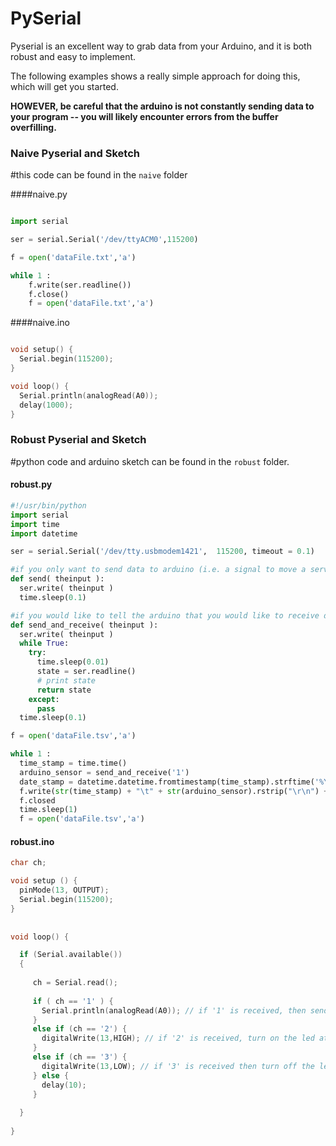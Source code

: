 PySerial
========

Pyserial is an excellent way to grab data from your Arduino, and it is both robust and easy to implement.




The following examples shows a really simple approach for doing this, which will get you started.

**HOWEVER, be careful that the arduino is not constantly sending data to your program -- you will likely encounter errors from the buffer overfilling.**


### Naive Pyserial and Sketch

 #this code can be found in the `naive` folder

####naive.py

```python 

import serial

ser = serial.Serial('/dev/ttyACM0',115200)

f = open('dataFile.txt','a')

while 1 :
    f.write(ser.readline())
    f.close()
    f = open('dataFile.txt','a')
```


####naive.ino
```c

void setup() {
  Serial.begin(115200);
}

void loop() {
  Serial.println(analogRead(A0));
  delay(1000);
}
```


### Robust Pyserial and Sketch

 #python code and arduino sketch can be found in the `robust` folder.

#### robust.py
```python 
#!/usr/bin/python
import serial
import time
import datetime

ser = serial.Serial('/dev/tty.usbmodem1421',  115200, timeout = 0.1)

#if you only want to send data to arduino (i.e. a signal to move a servo)
def send( theinput ):
  ser.write( theinput )
  time.sleep(0.1)

#if you would like to tell the arduino that you would like to receive data from the arduino
def send_and_receive( theinput ):
  ser.write( theinput )
  while True:
    try:
      time.sleep(0.01)
      state = ser.readline()
      # print state
      return state
    except:
      pass
  time.sleep(0.1)

f = open('dataFile.tsv','a')

while 1 :
  time_stamp = time.time()
  arduino_sensor = send_and_receive('1')
  date_stamp = datetime.datetime.fromtimestamp(time_stamp).strftime('%Y-%m-%d %H:%M:%S')
  f.write(str(time_stamp) + "\t" + str(arduino_sensor).rstrip("\r\n") + "\t"  + str(date_stamp) + "\n")
  f.closed
  time.sleep(1)
  f = open('dataFile.tsv','a')
```

#### robust.ino
```c
char ch;

void setup () {
  pinMode(13, OUTPUT);
  Serial.begin(115200);
} 
 
 
void loop() {

  if (Serial.available()) 
  {
  
     ch = Serial.read();
      
     if ( ch == '1' ) { 
       Serial.println(analogRead(A0)); // if '1' is received, then send back analog read A0
     } 
     else if (ch == '2') {    
       digitalWrite(13,HIGH); // if '2' is received, turn on the led attached to 13
     } 
     else if (ch == '3') {
       digitalWrite(13,LOW); // if '3' is received then turn off the led attached 13
     } else {
       delay(10);
     }
     
  }
  
}
```
